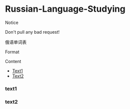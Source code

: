 # Russian-Language-Studying

Notice

Don't pull any bad request!

俄语单词表

Format

Content
- [Text1](#text1)
- [Text2](#text2)

### text1
### text2
